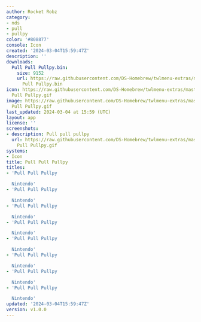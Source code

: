 ```yaml
---
author: Rocket Robz
category:
- nds
- pull
- pullpy
color: '#808877'
console: Icon
created: '2024-03-04T15:59:47Z'
description: ''
downloads:
  Pull Pull Pullpy.bin:
    size: 9152
    url: https://raw.githubusercontent.com/DS-Homebrew/twlmenu-extras/master/_nds/TWiLightMenu/icons/Pull
      Pull Pullpy.bin
icon: https://raw.githubusercontent.com/DS-Homebrew/twlmenu-extras/master/_nds/TWiLightMenu/icons/gif/Pull
  Pull Pullpy.gif
image: https://raw.githubusercontent.com/DS-Homebrew/twlmenu-extras/master/_nds/TWiLightMenu/icons/gif/Pull
  Pull Pullpy.gif
last_updated: 2024-03-04 at 15:59 (UTC)
layout: app
license: ''
screenshots:
- description: Pull pull pullpy
  url: https://raw.githubusercontent.com/DS-Homebrew/twlmenu-extras/master/_nds/TWiLightMenu/icons/gif/Pull
    Pull Pullpy.gif
systems:
- Icon
title: Pull Pull Pullpy
titles:
- 'Pull Pull Pullpy

  Nintendo'
- 'Pull Pull Pullpy

  Nintendo'
- 'Pull Pull Pullpy

  Nintendo'
- 'Pull Pull Pullpy

  Nintendo'
- 'Pull Pull Pullpy

  Nintendo'
- 'Pull Pull Pullpy

  Nintendo'
- 'Pull Pull Pullpy

  Nintendo'
- 'Pull Pull Pullpy

  Nintendo'
updated: '2024-03-04T15:59:47Z'
version: v1.0.0
---
```

